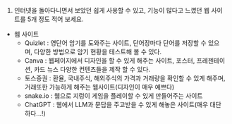 1. 인터넷을 돌아다니면서 보았던 쉽게 사용할 수 있고, 기능이 많다고 느꼈던 웹 사이트를 5개 정도 적어 보세요.


* 웹 사이트
  + Quizlet : 영단어 암기를 도와주는 사이트, 단어장마다 단어를 저장할 수 있으며, 다양한 방법으로 암기 현황을 테스트해 볼 수 있다.
  + Canva : 웹페이지에서 디자인을 할 수 있게 해주는 사이트, 포스터, 프레젠테이션, 카드 뉴스 다양한 컨텐츠들을 제작 할 수 있다.
  + 토스증권 : 환율, 국내주식, 해외주식의 가격과 거래량을 확인할 수 있게 해주며, 거래또한 가능하게 해주는 웹사이트(디자인이 매우 예쁘다)
  + snake.io : 웹으로 지렁이 게임을 플레이할 수 있게 만들어주는 사이트
  + ChatGPT : 웹에서 LLM과 문답을 주고받을 수 있게 해놓은 사이트(매우 대단하다...!)
  